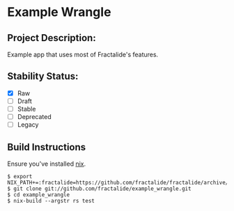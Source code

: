 # Example Wrangle

## Project Description:

Example app that uses most of Fractalide's features.

## Stability Status:

- [x] Raw
- [ ] Draft
- [ ] Stable
- [ ] Deprecated
- [ ] Legacy

## Build Instructions
Ensure you've installed [nix](https://nixos.org/nix).
```
$ export NIX_PATH+=:fractalide=https://github.com/fractalide/fractalide/archive/v20170220.tar.gz
$ git clone git://github.com/fractalide/example_wrangle.git
$ cd example_wrangle
$ nix-build --argstr rs test
```
